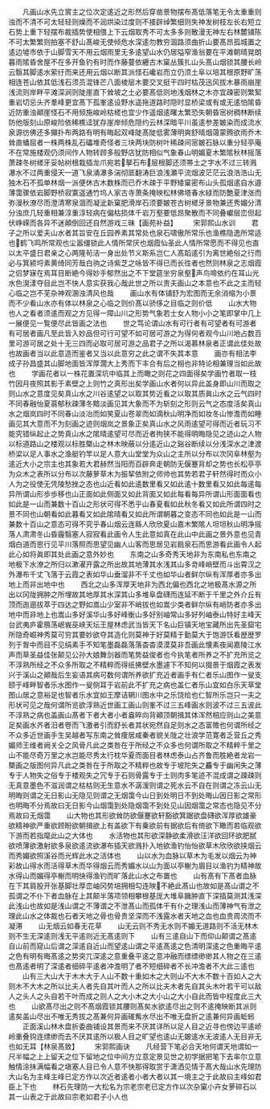 <!-- { "loadSidebar": true } -->
　　凡画山水先立賔主之位次定逺近之形然后穿凿景物摆布髙低落笔无令太重重则浊而不清不可太轻轻则燥而不润烘染过度则不接辟绰繁细则失神发树枝左长右短立石势上重下轻摆布裁插势使相偎上下云烟取秀不可太多多则散漫无神左右林麓铺陈不可太繁繁则拍塞不舒山髙峻无使倾危水深逺勿教穷涸路须曲折山要髙昂孤城置之逺边墟市依于山脚雪天不用云烟雨里无多逺望山水仍居隘窄渔翁要在平滩朝晴晃朗暮雨隂昏舍屋不在多开鱼钓有时而作藤蔓依纒古木窠丛簇扎山头髙山烟锁其腰长岭云翳其脚逺水萦纡而来还用云烟以断其派怪石巉岩而立仍须土阜以培其根原野旷荡相连苍山依其低浅石须员混锋芒八面棱层木要交叉挺干四时枯茂迅风拔木暴雨崩崖浅流则岸畔平滩深涧则陡崖直下耸坡之土必要髙低则地浅烟林之木亦宜疎密则繁絮重岩切忌头齐羣峰更宜髙下孤峯逺设野水遥拖道路时隠时显桥梁或有或无逺怕隂昏近防重浊顚崖怪石不用频施峻岭枯槎也宜少作遥烟逺曙太繁恐失朝昏宻树稠林断续防他版刻山原峻险依稀樵迳犹存崖岸倾危隠约云林深暗平川虽逺参差皴染而成流水泉源彷佛还多攧扑布两路有明有晦起双峰陡髙陡低雾薄明爽舒晴烟蔼蒙腾欲雨乔木耸直蟠屈者一株两株乱石礧堆奇怪者三块两块防树叶稀疎间宻皴石脉以重分轻亭庵不在常施楼观仍须间作人物转顾多般野店犹防相似气象春山明媚夏木繁隂秋林摇落萧疎冬树槎牙妥帖树根栽插龙爪宛若拏石布层根脚还须帯土之字水不过三转溅瀑水不过两重侵天一道飞泉涌瀑多湍彻厎翻涛巨浪浅瀬平流烟波茫茫云浪浩浩山无独木石不孤单林烟一派便休古木数株而已乔木疎于平野矮窠密布山头孤烟逺自水邉薄霭骤依岩脚野桥寂寞遥通竹坞人家古寺萧条掩映松林佛塔春水緑而防艶夏津涨而弥漫秋潦尽而澄清寒泉涸而凝泚新窠肥滑岸石须要皴苍古树槎牙景物兼还秀媚分清分浊庶几轻重相兼淳重淳轻病在偏枯损体千岩万壑要低昂聚散而不同叠巘层峦但起伏峥嵘而各异不迷顚倒回还自然游戏三昧【画苑补益】
　　宋郭熙山水训
　　君子之所以爱夫山水者其旨安在丘园养素其常处也泉石啸傲所常乐也渔樵隐逸所常适也鹤飞鸣所常观也尘嚣缰锁此人情所常厌也烟霞仙圣此人情所常愿而不得见也直以太平盛日君亲之心两隆茍洁一身出处节义斯系岂仁人髙蹈逺引为离世絶俗之行而必与箕颍埒素黄绮同芳哉白驹之诗紫芝之咏皆不得已而长徃者也然则林泉之志烟霞之侣梦寐在焉耳目断絶今得妙手郁然出之不下堂筵坐穷泉壑声鸟啼依约在耳山光水色滉漾夺目此岂不快人意实获我心哉此世之所以贵夫画山之本意也不此之主而轻心临之岂不芜杂神观溷浊清风也哉
　　画山水有体铺舒为宏图而无余消缩为小景而不少看山水亦有体以林泉之心临之则价髙以骄侈之目临之则价低
　　山水大物也人之看者须逺而观之方见得一障山川之形势气象若士女人物小小之笔即掌中几上一展便见一覧便尽此皆画之法也
　　世之笃论谓山水有可行者有可望者有可游者有可居者画凡至此皆入妙品但可行可望不如可居可游之为得何者观今山川地占数百里可游可居之处十无三四而必取可居可游之品君子之所以渴慕林泉者正谓此佳处故也故画者当以此意造而鉴者又当以此意穷之此之谓不失其本意
　　画亦有相法李成子孙昌盛其山脚地面皆浑厚濶大上秀而下丰合有后之相也非特论相兼理当如此故也
　　学画花者以一株花置深坑中临其上而瞰之则花之四面得矣学画竹者取一枝竹因月夜照其影于素壁之上则竹之真形出矣学画山水者何以异此盖身即山川而取之则山水之意度见矣真山水之川谷逺望之以取其势近看之以取其质眞山水之云气四时不同春融怡夏蓊郁秋疎薄冬黯淡画见其大象而不为斩刻之形则云气之态度活矣真山水之烟岚四时不同春山淡冶而如笑夏山苍翠而如滴秋山明净而如妆冬山惨澹而如睡画见其大意而不为刻画之迹则烟岚之景象正矣真山水之风雨逺望可得而近者玩习不能究错纵起止之势真山水之隂晴逺望可尽而近者拘狭不能得明晦隐见之迹山之人物以标道路山之楼观以标胜槩山之林木映蔽以分逺近山之谿谷断续以分浅深水之津渡桥梁以足人事水之渔艇钓竿以足人意大山堂堂为众山之主所以分布以次冈阜林壑为逺近大小之宗主也其象若大君赫然当阳而百辟奔走朝防无偃蹇背却之势也长松亭亭为众木之表所以分布以次藤萝草木为振挈依附之师帅也其势若君子轩然得时而众小人为之役使无凭陵愁挫之态也山近看如此逺数里看又如此逺十数里看又如此每逺每异所谓山形歩歩移也山正面如此侧面又如此背面又如此每看每异所谓山形面面看也如此是一山而兼数十百山之形状可得不悉乎山春夏看如此秋冬看又如此所谓四时之景不同也山朝看如此暮看又如此隂晴看又如此所谓朝暮之变态不同也如此是一山而兼数十百山之意态可得不究乎春山烟云连緜人欣欣夏山嘉木繁隂人坦坦秋山明净摇落人肃肃冬山昏霾翳塞人寂寂看此画令人生此意如真在此山中此画之景外意也见青烟白道而思行见平川落照而思望见幽人山客而思居见岩扃泉石而思游看此画令人起此心如将眞即其处此画之意外妙也
　　东南之山多奇秀天地非为东南私也东南之地极下水潦之所归以漱濯开露之所出故其地薄其水浅其山多竒峰峭壁而斗出霄汉之外瀑布千丈飞落于云霞之表如华山垂溜非不千丈也如华山者鲜尔纵有浑厚者亦多出地上而非出地中也
　　西北之山多浑厚天地非为西北偏也西北之地极髙水源之所出以冈陇拥肿之所埋故其地厚其水深其山多堆阜盘礴而连延不断于千里之外介丘有顶而迤逦拔萃于四达之野如嵩山少室非不峭拔也如嵩少类者鲜尔纵有峭防者亦多出地中而非地上也嵩山多好溪华山多好峰衡山多好别岫常山多好列岫泰山特好主峰天台武夷庐霍鴈荡岷峩巫峡天坛王屋林虑武当皆天下名山巨镇天地宝藏所出先圣窟宅所隐奇崛神秀莫可穷其要妙欲夺其造化则莫神于好莫精于勤莫大于饱游饫看歴歴罗列于胷中而目不见绢素手不知笔墨磊磊落落杳杳漠漠莫非吾画此懐素夜闻嘉陵江水声而草圣益佳张颠见公孙大娘舞剑器而笔势益俊者也今执笔者所养之不扩充所览之不淳熟所经之不众多所取之不精粹而得纸拂壁水墨遽下不知何以掇景于烟霞之表发兴于溪山之顚哉后生妄语其病可数何谓所养欲扩充近者画手有仁者乐山图作一叟支颐于峰畔智者乐水图作一叟侧耳于岩前此不扩充之病也盖仁者乐山宜如白乐天草堂图山居之意裕足也智者乐水宜如王摩诘辋川图水中之乐饶给也仁智所乐岂只一夫之形状可见之哉何谓所览欲淳熟近世画工画山则峯不过三五峰画水则波不过三五波此不淳熟之病也盖画山髙者下者大者小者盎晬向背顚顶朝揖其体浑然相应则山之美意足矣画水齐者汨者卷而飞激者引而舒长者其状宛然自足则水之态富赡也何谓所经之不众多近世画手生吴越者写东南之耸痩居咸秦者貌关陇之壮浪学范寛者乏营丘之秀媚师王维者阙关仝之风骨凡此之类咎在于所经之不众多也何谓所取之不精粹千里之山不能尽奇万里之水岂能尽秀太行枕华夏而面目者林虑泰山占齐鲁而胜絶者龙岩一槩画之版图何异凡此之类咎在于所取之不精粹也故专于坡陀失之麤专于幽闲失之薄专于人物失之俗专于楼观失之冗专于石则骨露专于土则肉多笔迹不混成谓之疎疎则无真意墨色不滋润谓之枯枯则无生意水不潺湲则谓之死水云不自在则谓之冻云山无明晦则谓之无日影山无隐见则谓之无烟霭今山日到处明日不到处晦山因日影之常形也明晦不分焉故曰无日影今山烟霭到处隐烟霭不到处见山因烟霭之常态也隐见不分焉故曰无烟霭
　　山大物也其形欲耸防欲偃蹇欲轩豁欲箕踞欲盘礴欲浑厚欲雄豪欲精神欲严重欲顾盼欲朝揖欲上有盖欲下有乗欲前有据欲后有倚欲下瞰而若临观欲下游而若指麾此山之大体也
　　水活物也其形欲深静欲柔滑欲汪洋欲回环欲肥腻欲喷薄欲激射欲多泉欲逺流欲瀑布插天欲溅扑入地欲渔钓怡怡欲草木欣欣欲挟烟云而秀媚欲照溪谷而光辉此水之活体也
　　山以水为血脉以草木为毛发以烟云为神彩故山得水而活得草木而华得烟云而秀媚水以山为面以亭榭为眉目以渔钓为精神故水得山而媚得亭榭而明快得渔钓而旷落此山水之布置也
　　山有髙有下髙者血脉在下其肩股开张基脚壮厚峦岫冈势培拥相勾连映不絶此髙山也故如是髙山谓之不孤谓之不仆下者血脉在上其颠半落项领相攀根基厐大堆阜臃肿直下深插莫测其浅深此浅山也故如是浅山谓之不薄谓之不泄髙山而孤体干有仆之理浅山而薄神气有泄之理此山水之体裁也石者天地之骨也骨贵坚深而不浅露水者天地之血也血贵周流而不凝滞
　　山无烟云如春无花草
　　山无云则不秀无水则不媚无道路则不活无林木则不生无深逺则浅无平逺则近无髙逺则下
　　山有三逺自山下而仰山颠谓之髙逺自山前而窥山后谓之深逺自近山而望逺山谓之平逺髙逺之色清明深逺之色重晦平逺之色有明有晦髙逺之势突兀深逺之意重叠平逺之意冲融而缥缥缈缈其人物之在三逺也髙逺者明了深逺者细碎平逺者冲澹明了者不短细碎者不长冲澹者不大此三逺也
　　山有三大山大于木木大于人山不数十重如木之大则山不大木不数十百如人之大则木不大木之所以比夫人者先自其叶而人之所以比夫木者先自其头木叶若干可以敌人之头人之头自若干叶而成之则人之大小木之大小山之大小自此而皆中程度此三大也
　　山欲髙尽出之则不髙烟霞锁其腰则髙矣水欲逺尽出之则不逺掩映断其派则逺矣盖山尽出不唯无秀拔之髙兼何异画碓觜水尽出不唯无盘折之逺兼何异画蚯蚓
　　正面溪山林木盘折委曲铺设其景而来不厌其详所以足人目之近寻也傍边平逺峤岭重叠钩连缥缈而去不厌其逺所以极人目之旷望也逺山无皴逺水无波逺人无目非无也如无耳【林泉髙致】
　　宋郭熙画诀
　　凡经营下笔必合天地何谓天地谓如一尺半幅之上上留天之位下留地之位中间方立意定景见世之初学据把笔下去率尔立意触情涂抹满幅看之塡塞人目已令人意不快那得取赏于潇洒见情于髙大哉山水先理防大山名为主峰主峰已定方作以次近者逺者小者大者以其一境主之于此故曰主峰如君臣上下也
　　林石先理防一大松名为宗老宗老已定方作以次杂窠小卉女萝碎石以其一山表之于此故曰宗老如君子小人也
